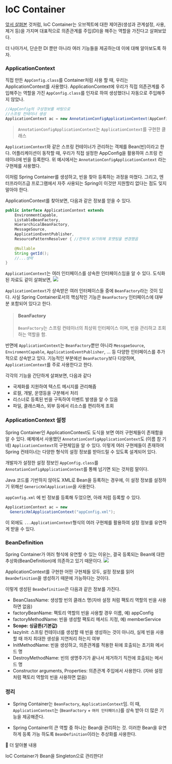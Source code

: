 # IoC Container

[앞서 살펴본](https://velog.io/@roycewon/DI%EC%99%80-IoC) 것처럼, IoC Container는 오브젝트에 대한 제어권(생성과 관계설정, 사용, 제거 등)을 가지며 대표적으로 의존관계를 주입(DI)을 해주는 역할을 가진다고 살펴보았다.

더 나아가서, 단순한 DI 뿐만 아니라 여러 기능들을 제공하는데 이에 대해 알아보도록 하자.

### ApplicationContext

직접 만든 `AppConfig.class`를 Container처럼 사용 할 때, 우리는 ApplicationContext를 사용했다.
ApplicationContext에 우리가 직접 의존관계를 주입해주는 역할을 가진 `AppConfig.class`를 인자로 하여 생성했더니 자동으로 주입해주지 않았나.
```java
//AppConfig의 구성정보를 바탕으로
//스프링 컨테이너 생성
ApplicationContext ac = new AnnotationConfigApplicationContext(AppConfig.class);
```
  > `AnnotationConfigApplicationContext`는 `ApplicationContext`를 구현한 클래스

`ApplicationContext`와 같은 스프링 컨테이너가 관리하는 객체를 Bean(빈)이라고 한다.
어플리케이션이 동작할 때, 우리가 직접 설정한 AppConfig을 활용하여 스프링 컨테이너에 빈을 등록한다.
위 예시에서는 `AnnotationConfigApplicationContext` 라는 구현체를 사용했다.

이처럼 Spring Container를 생성하고, 빈을 찾아 등록하는 과정을 마쳤다. 그리고, 엔터프라이즈급 프로그램에서 자주 사용되는 Spring이 이것만 지원할리 없다는 점도 잊지 말아야 한다.

ApplicationContext를 찾아보면, 다음과 같은 정보를 얻을 수 있다.
```java
public interface ApplicationContext extends
	EnvironmentCapable, 
    ListableBeanFactory, 
    HierarchicalBeanFactory, 
    MessageSource, 
    ApplicationEventPublisher, 
    ResourcePatternResolver { //편하게 보기위해 포맷팅을 변경했음
    
    @Nullable
    String getId();
    //...생략
}
```
`ApplicationContext`는 여러 인터페이스를 상속한 인터페이스임을 알 수 있다. 도식화된 자료도 같이 살펴보면,
![](https://velog.velcdn.com/images/roycewon/post/bb150790-5097-4442-a058-28aa64ed01e1/image.png)


`ApplicationContext`가 상속받은 여러 인터페이스들 중에 `BeanFactory`라는 것이 있다. 사실 Spring Container로서의 핵심적인 기능은 `BeanFactory` 인터페이스에 대부분 포함되어 있다고 한다.
> #### BeanFactory
> `BeanFactory`는 스프링 컨테이너의 최상위 인터페이스 이며, 빈을 관리하고 조회하는 역할을 함.

반면에 `ApplicationContext`는 `BeanFactory`뿐만 아니라 `MessgaeSource`, `EnviromentCapable`, `ApplicationEventPublisher`, ... 등 다양한 인터페이스를 추가적으로 상속받고 있다. 기능적인 부분에선 `BeanFactory`보다 다양하며, `ApplicationContext`를 주로 사용한다고 한다.

각각의 기능을 간단하게 살펴보면, 다음과 같다
- 국제화를 지원하여 텍스트 메시지를 관리해줌
- 로컬, 개발, 운영등을 구분해서 처리
- 리스너로 등록된 빈을 구독하여 이벤트 발생을 알 수 있음
- 파일, 클래스패스, 외부 등에서 리소스를 편리하게 조회


### ApplicationContext 설정
Spring Container인 ApplicationContext도 도식을 보면 여러 구현체들이 존재함을 알 수 있다. 예제에서 사용했던 `AnnotationConfigApplicationContext`도 (이름 참 기네) `ApplicationContext`의 구현체임을 알 수 있다. 이렇게 여러 구현체들이 존재하여 Spring 컨테이너는 다양한 형식의 설정 정보를 받아드릴 수 있도록 설계되어 있다.

개발자가 설정한 설정 정보인 `AppConfig.class`를 `AnnotationConfigApplicationContext`를 통해 넘기면 되는 것처럼 말이다. 

Java 코드를 기반하지 않아도 XML로 Bean을 등록하는 경우에, 이 설정 정보를 설정하기 위해선 `GenericXmlApplication`을 사용한다. 

`appConfig.xml` 에 빈 정보를 등록해 두었으면, 아래 처럼 등록할 수 있다.
```java
ApplicationContext ac = new
  GenericXmlApplicationContext("appConfig.xml");
```


이 외에도 `...ApplicationContext`형식의 여러 구현체를 활용하여 설정 정보를 유연하게 받을 수 있다.

### BeanDefinition
Spring Container가 여러 형식에 유연할 수 있는 이유는, 결국 등록되는 Bean에 대한 추상화(BeanDefinition)에 의존하고 있기 때문이다.
![](https://velog.velcdn.com/images/roycewon/post/5ce93583-ac36-4379-8c46-28274ae0dae2/image.png)

ApplicationContext를 구현한 어떤 구현체들 모두, 설정 정보를 읽어 `BeanDefinition`을 생성하기 때문에 가능하다는 것이다.

이렇게 생성된 `BeanDefinition`은 다음과 같은 정보를 가진다.
- BeanClassName: 생성할 빈의 클래스 명(자바 설정 처럼 팩토리 역할의 빈을 사용하면 없음)
- factoryBeanName: 팩토리 역할의 빈을 사용할 경우 이름, 예) appConfig 
- factoryMethodName: 빈을 생성할 팩토리 메서드 지정, 예) memberService
- **Scope: 싱글톤(기본값)**
- lazyInit: 스프링 컨테이너를 생성할 때 빈을 생성하는 것이 아니라, 실제 빈을 사용할 때 까지 최대한 생성을 지연처리 하는지 여부
- InitMethodName: 빈을 생성하고, 의존관계를 적용한 뒤에 호출되는 초기화 메서드 명
- DestroyMethodName: 빈의 생명주기가 끝나서 제거하기 직전에 호출되는 메서드 명
- Constructor arguments, Properties: 의존관계 주입에서 사용한다. (자바 설정 처럼 팩토리 역할의 빈을 사용하면 없음)

### 정리
- Spring Container는 `BeanFactory`, `ApplicationContext`임.
이 때, `ApplicationContext`는 (`BeanFactory` + `여러 인터페이스`)를 상속 받아 더 많은 기능을 제공해준다.

- Spring Container의 큰 역할 중 하나는 Bean을 관리하는 것. 이러한 Bean을 유연하게 등록 가능 하도록 `BeanDefinition`이라는 추상화를 사용한다.


🔎 더 알아볼 내용

IoC Container가 Bean을 Singleton으로 관리한다!